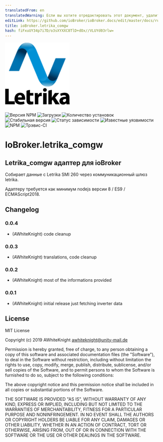 ```yaml
---
translatedFrom: en
translatedWarning: Если вы хотите отредактировать этот документ, удалите поле «translationFrom», в противном случае этот документ будет снова автоматически переведен
editLink: https://github.com/ioBroker/ioBroker.docs/edit/master/docs/ru/adapterref/iobroker.letrika_comgw/README.md
title: ioBroker.letrika_comgw
hash: fiFxuUY34p7i7D/o3sXYXXC8TlD+dOx//VLUYd03rlw=
---
```

![логотип](../../../en/adapterref/iobroker.letrika_comgw/admin/letrika_comgw.png)

![Версия NPM](http://img.shields.io/npm/v/iobroker.letrika_comgw.svg)
![Загрузки](https://img.shields.io/npm/dm/iobroker.letrika_comgw.svg)
![Количество установок](http://iobroker.live/badges/letrika_comgw-installed.svg)
![Стабильная версия](http://iobroker.live/badges/letrika_comgw-stable.svg)
![Статус зависимости](https://img.shields.io/david/AWhiteKnight/iobroker.letrika_comgw.svg)
![Известные уязвимости](https://snyk.io/test/github/AWhiteKnight/ioBroker.letrika_comgw/badge.svg)
![NPM](https://nodei.co/npm/iobroker.letrika_comgw.png?downloads=true)
![Трэвис-CI](http://img.shields.io/travis/AWhiteKnight/ioBroker.letrika_comgw/master.svg)

# IoBroker.letrika_comgw
## Letrika_comgw адаптер для ioBroker
Собирает данные с Letrika SMI 260 через коммуникационный шлюз letrika.

Адаптеру требуется как минимум nodejs версии 8 / ES9 / ECMAScript2018.

## Changelog

### 0.0.4
* (AWhiteKnight) code cleanup

### 0.0.3
* (AWhiteKnight) translations, code cleanup

### 0.0.2
* (AWhiteKnight) most of the informations provided

### 0.0.1
* (AWhiteKnight) initial release just fetching inverter data

## License
MIT License

Copyright (c) 2019 AWhiteKnight <awhiteknight@unity-mail.de>

Permission is hereby granted, free of charge, to any person obtaining a copy
of this software and associated documentation files (the "Software"), to deal
in the Software without restriction, including without limitation the rights
to use, copy, modify, merge, publish, distribute, sublicense, and/or sell
copies of the Software, and to permit persons to whom the Software is
furnished to do so, subject to the following conditions:

The above copyright notice and this permission notice shall be included in all
copies or substantial portions of the Software.

THE SOFTWARE IS PROVIDED "AS IS", WITHOUT WARRANTY OF ANY KIND, EXPRESS OR
IMPLIED, INCLUDING BUT NOT LIMITED TO THE WARRANTIES OF MERCHANTABILITY,
FITNESS FOR A PARTICULAR PURPOSE AND NONINFRINGEMENT. IN NO EVENT SHALL THE
AUTHORS OR COPYRIGHT HOLDERS BE LIABLE FOR ANY CLAIM, DAMAGES OR OTHER
LIABILITY, WHETHER IN AN ACTION OF CONTRACT, TORT OR OTHERWISE, ARISING FROM,
OUT OF OR IN CONNECTION WITH THE SOFTWARE OR THE USE OR OTHER DEALINGS IN THE
SOFTWARE.